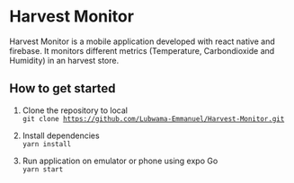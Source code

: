 # Harvest Monitor

Harvest Monitor is a mobile application developed with react native and firebase. It monitors different metrics (Temperature, Carbondioxide and Humidity) in an harvest store.

## How to get started

1. Clone the repository to local
   <br>
   <code>git clone https://github.com/Lubwama-Emmanuel/Harvest-Monitor.git</code>

2. Install dependencies
   <br>
   <code>yarn install</code>

3. Run application on emulator or phone using expo Go
   <br>
   <code>yarn start</code>
